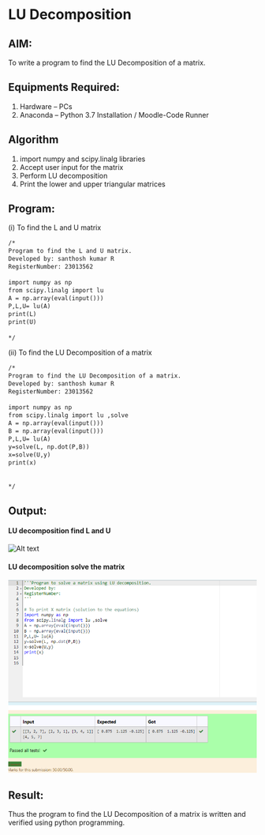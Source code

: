 # LU Decomposition 

## AIM:
To write a program to find the LU Decomposition of a matrix.

## Equipments Required:
1. Hardware – PCs
2. Anaconda – Python 3.7 Installation / Moodle-Code Runner

## Algorithm
1. import numpy and scipy.linalg libraries
2. Accept user input for the matrix
3. Perform LU decomposition
4. Print the lower and upper triangular matrices

## Program:
(i) To find the L and U matrix
```
/*
Program to find the L and U matrix.
Developed by: santhosh kumar R
RegisterNumber: 23013562

import numpy as np
from scipy.linalg import lu
A = np.array(eval(input()))
P,L,U= lu(A)
print(L)
print(U)

*/
```
(ii) To find the LU Decomposition of a matrix
```
/*
Program to find the LU Decomposition of a matrix.
Developed by: santhosh kumar R
RegisterNumber: 23013562

import numpy as np
from scipy.linalg import lu ,solve
A = np.array(eval(input()))
B = np.array(eval(input()))
P,L,U= lu(A)
y=solve(L, np.dot(P,B))
x=solve(U,y)
print(x)


*/
```

## Output:
#### LU decomposition find L and U

![Alt text](<Screenshot 2023-12-11 092421-1.png>)

#### LU decomposition solve the matrix

![Alt text](<Screenshot 2023-12-11 092724.png>)



## Result:
Thus the program to find the LU Decomposition of a matrix is written and verified using python programming.

